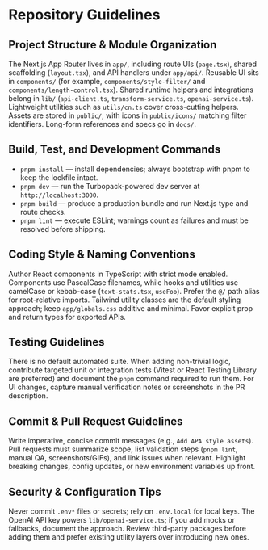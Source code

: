 # Repository Guidelines

## Project Structure & Module Organization
The Next.js App Router lives in `app/`, including route UIs (`page.tsx`), shared scaffolding (`layout.tsx`), and API handlers under `app/api/`. Reusable UI sits in `components/` (for example, `components/style-filter/` and `components/length-control.tsx`). Shared runtime helpers and integrations belong in `lib/` (`api-client.ts`, `transform-service.ts`, `openai-service.ts`). Lightweight utilities such as `utils/cn.ts` cover cross-cutting helpers. Assets are stored in `public/`, with icons in `public/icons/` matching filter identifiers. Long-form references and specs go in `docs/`.

## Build, Test, and Development Commands
- `pnpm install` — install dependencies; always bootstrap with pnpm to keep the lockfile intact.
- `pnpm dev` — run the Turbopack-powered dev server at `http://localhost:3000`.
- `pnpm build` — produce a production bundle and run Next.js type and route checks.
- `pnpm lint` — execute ESLint; warnings count as failures and must be resolved before shipping.

## Coding Style & Naming Conventions
Author React components in TypeScript with strict mode enabled. Components use PascalCase filenames, while hooks and utilities use camelCase or kebab-case (`text-stats.tsx`, `useFoo`). Prefer the `@/` path alias for root-relative imports. Tailwind utility classes are the default styling approach; keep `app/globals.css` additive and minimal. Favor explicit prop and return types for exported APIs.

## Testing Guidelines
There is no default automated suite. When adding non-trivial logic, contribute targeted unit or integration tests (Vitest or React Testing Library are preferred) and document the `pnpm` command required to run them. For UI changes, capture manual verification notes or screenshots in the PR description.

## Commit & Pull Request Guidelines
Write imperative, concise commit messages (e.g., `Add APA style assets`). Pull requests must summarize scope, list validation steps (`pnpm lint`, manual QA, screenshots/GIFs), and link issues when relevant. Highlight breaking changes, config updates, or new environment variables up front.

## Security & Configuration Tips
Never commit `.env*` files or secrets; rely on `.env.local` for local keys. The OpenAI API key powers `lib/openai-service.ts`; if you add mocks or fallbacks, document the approach. Review third-party packages before adding them and prefer existing utility layers over introducing new ones.
